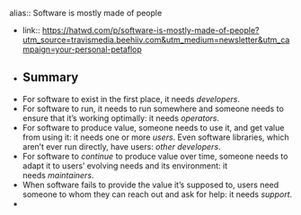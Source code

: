 alias:: Software is mostly made of people

- link:: https://hatwd.com/p/software-is-mostly-made-of-people?utm_source=travismedia.beehiiv.com&utm_medium=newsletter&utm_campaign=your-personal-petaflop
- ## Summary
- For software to exist in the first place, it needs *developers*.
- For software to run, it needs to run somewhere and someone needs to ensure that it’s working optimally: it needs *operators*.
- For software to produce value, someone needs to use it, and get value from using it: it needs one or more *users*. Even software libraries, which aren’t ever run directly, have users: *other developers*.
- For software to *continue* to produce value over time, someone needs to adapt it to users’ evolving needs and its environment: it needs *maintainers*.
- When software fails to provide the value it’s supposed to, users need someone to whom they can reach out and ask for help: it needs *support*.
-